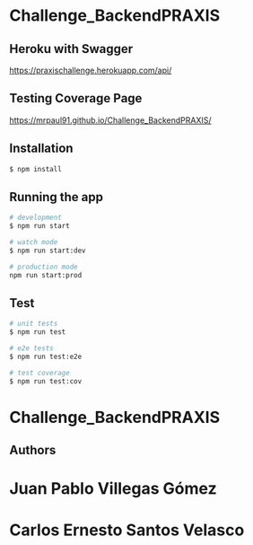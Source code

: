 # Challenge_BackendPRAXIS

## Heroku with Swagger

https://praxischallenge.herokuapp.com/api/

## Testing Coverage Page
https://mrpaul91.github.io/Challenge_BackendPRAXIS/

## Installation

```bash
$ npm install
```

## Running the app

```bash
# development
$ npm run start

# watch mode
$ npm run start:dev

# production mode
npm run start:prod
```

## Test

```bash
# unit tests
$ npm run test

# e2e tests
$ npm run test:e2e

# test coverage
$ npm run test:cov
```

# Challenge_BackendPRAXIS

## Authors

# Juan Pablo Villegas Gómez
# Carlos Ernesto Santos Velasco

